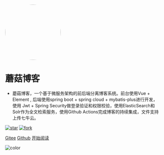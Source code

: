 [//]: # (![logo]&#40;_media/bigdata.jpeg&#41;)

[//]: # (# docsify <small>3.5</small>)

<img width="180px" style="border-radius: 50%" bor src="_media/flink_squirrel_1000.ico">

# 蘑菇博客

- 蘑菇博客，一个基于微服务架构的前后端分离博客系统。前台使用Vue + Element , 后端使用spring boot + spring cloud + mybatis-plus进行开发，使用 Jwt + Spring Security做登录验证和权限校验，使用ElasticSearch和Solr作为全文检索服务，使用Github Actions完成博客的持续集成，文件支持上传七牛云。

[![star](https://gitee.com/moxi159753/mogu_blog_v2/badge/star.svg?theme=dark)](https://gitee.com/moxi159753/mogu_blog_v2/stargazers)
[![fork](https://gitee.com/moxi159753/mogu_blog_v2/badge/fork.svg?theme=dark)](https://gitee.com/moxi159753/mogu_blog_v2/members)

[Gitee](<https://gitee.com/moxi159753/mogu_blog_v2>)
[Github](<https://github.com/moxi624/mogu_blog_v2>)
[开始阅读](README.md)


<!-- 背景色 -->
![color](#90EE90)
